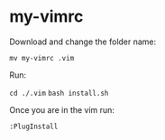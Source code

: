 # my-vimrc

Download and change the folder name:

`mv my-vimrc .vim`

Run:

`cd ./.vim`
`bash install.sh`

Once you are in the vim run:

`:PlugInstall`
